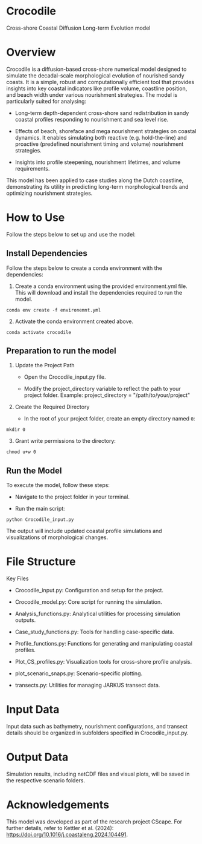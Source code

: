 # Crocodile
Cross-shore Coastal Diffusion Long-term Evolution model

# Overview
Crocodile is a diffusion-based cross-shore numerical model designed to simulate the decadal-scale morphological evolution of nourished sandy coasts. It is a simple, robust and computationally efficient tool that provides insights into key coastal indicators like profile volume, coastline position, and beach width under various nourishment strategies.
The model is particularly suited for analysing:

- Long-term depth-dependent cross-shore sand redistribution in sandy coastal profiles responding to nourishment and sea level rise.

- Effects of beach, shoreface and mega nourishment strategies on coastal dynamics. It enables simulating both reactive (e.g. hold-the-line) and proactive (predefined nourishment timing and volume) nourishment strategies.

- Insights into profile steepening, nourishment lifetimes, and volume requirements.

This model has been applied to case studies along the Dutch coastline, demonstrating its utility in predicting long-term morphological trends and optimizing nourishment strategies. 

# How to Use
Follow the steps below to set up and use the model:

## Install Dependencies
   
Follow the steps below to create a conda environment with the dependencies:

1. Create a conda environment using the provided environment.yml file. This will download and install the dependencies required to run the model.

```
conda env create -f environemnt.yml
```

2. Activate the conda environment created above.
```
conda activate crocodile
```



## Preparation to run the model
   
1. Update the Project Path

    - Open the Crocodile_input.py file.
    
    - Modify the project_directory variable to reflect the path to your project folder. Example: project_directory = "/path/to/your/project"

2. Create the Required Directory

    - In the root of your project folder, create an empty directory named `0`:

```
mkdir 0
```

3. Grant write permissions to the directory:

```
chmod u+w 0
```

## Run the Model

To execute the model, follow these steps:

- Navigate to the project folder in your terminal.

- Run the main script:

```
python Crocodile_input.py
```

The output will include updated coastal profile simulations and visualizations of morphological changes.

# File Structure

Key Files

- Crocodile_input.py: Configuration and setup for the project.

- Crocodile_model.py: Core script for running the simulation.

- Analysis_functions.py: Analytical utilities for processing simulation outputs.

- Case_study_functions.py: Tools for handling case-specific data.

- Profile_functions.py: Functions for generating and manipulating coastal profiles.

- Plot_CS_profiles.py: Visualization tools for cross-shore profile analysis.

- plot_scenario_snaps.py: Scenario-specific plotting.

- transects.py: Utilities for managing JARKUS transect data.


# Input Data
Input data such as bathymetry, nourishment configurations, and transect details should be organized in subfolders specified in Crocodile_input.py.

# Output Data
Simulation results, including netCDF files and visual plots, will be saved in the respective scenario folders.

# Acknowledgements 
This model was developed as part of the research project CScape. For further details, refer to Kettler et al. (2024): https://doi.org/10.1016/j.coastaleng.2024.104491.

